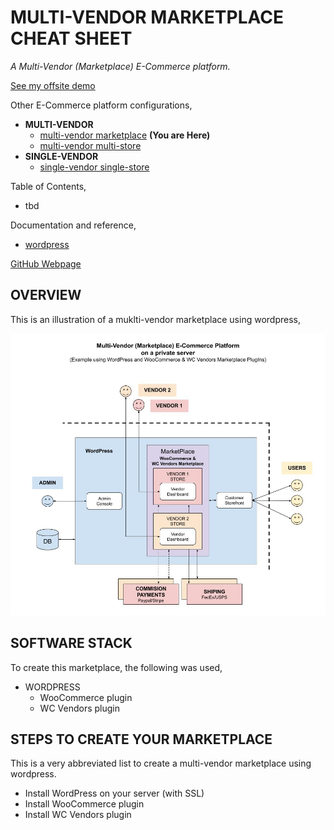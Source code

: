 # MULTI-VENDOR MARKETPLACE CHEAT SHEET

_A Multi-Vendor (Marketplace) E-Commerce platform._

[See my offsite demo](https://multi-vendor-marketplace.jeffdecola.com)

Other E-Commerce platform configurations,

* **MULTI-VENDOR**
  * [multi-vendor marketplace](https://github.com/JeffDeCola/my-cheat-sheets/tree/master/other/e-commerce/multi-vendor/multi-vendor-marketplace-cheat-sheet)
    **(You are Here)**
  * [multi-vendor multi-store](https://github.com/JeffDeCola/my-cheat-sheets/tree/master/other/e-commerce/multi-vendor/multi-vendor-multi-store-cheat-sheet)
* **SINGLE-VENDOR**
  * [single-vendor single-store](https://github.com/JeffDeCola/my-cheat-sheets/tree/master/other/e-commerce/single-vendor/single-vendor-single-store-cheat-sheet)

Table of Contents,

* tbd

Documentation and reference,

* [wordpress](https://github.com/JeffDeCola/my-cheat-sheets/tree/master/software/service-architectures/software-as-a-service/wordpress-cheat-sheet)

[GitHub Webpage](https://jeffdecola.github.io/my-cheat-sheets/)

## OVERVIEW

This is an illustration of a muklti-vendor marketplace using wordpress,

![IMAGE - multi-vendor-marketplace.jpg - IMAGE](../../../../docs/pics/multi-vendor-marketplace.jpg)

## SOFTWARE STACK

To create this marketplace, the following was used,

* WORDPRESS
  * WooCommerce plugin
  * WC Vendors plugin

## STEPS TO CREATE YOUR MARKETPLACE

This is a very abbreviated list to create a multi-vendor marketplace
using wordpress.

* Install WordPress on your server (with SSL)
* Install WooCommerce plugin
* Install WC Vendors plugin
